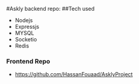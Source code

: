 #Askly backend repo:
##Tech used
- Nodejs
- Expressjs
- MYSQL
- Socketio
- Redis



### Frontend Repo
- https://github.com/HassanFouaad/AsklyProject
